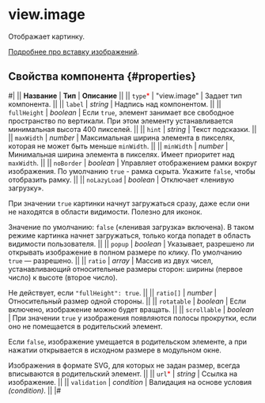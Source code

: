 # view.image

Отображает картинку.

[Подробнее про вставку изображений](../operations/insert-images.md).

## Свойства компонента {#properties}

#|
|| **Название** | **Тип** | **Описание** ||
|| `type`<span style="color: red">\*</span> | "view.image" | Задает тип компонента. ||
|| `label` | _string_ | Надпись над компонентом. ||
|| `fullHeight` | _boolean_ | Если `true`, элемент занимает все свободное пространство по вертикали. При этом элементу устанавливается минимальная высота 400 пикселей. ||
|| `hint` | _string_ | Текст подсказки. ||
|| `maxWidth` | _number_ | Максимальная ширина элемента в пикселях, которая не может быть меньше `minWidth`. ||
|| `minWidth` | _number_ | Минимальная ширина элемента в пикселях. Имеет приоритет над `maxWidth`. ||
|| `noBorder` | _boolean_ | Управляет отображением рамки вокруг изображения. По умолчанию `true` - рамка скрыта. Укажите `false`, чтобы отобразить рамку. ||
|| `noLazyLoad` | _boolean_ | Отключает «ленивую загрузку».

При значении `true` картинки начнут загружаться сразу, даже если они не находятся в области видимости. Полезно для иконок.

Значение по умолчанию: `false` («ленивая загрузка» включена). В таком режиме картинка начнет загружаться, только когда попадет в область видимости пользователя. ||
|| `popup` | _boolean_ | Указывает, разрешено ли открывать изображение в полном размере по клику. По умолчанию `true` — разрешено. ||
|| `ratio` | _array_ | Массив из двух чисел, устанавливающий относительные размеры сторон: ширины (первое число) к высоте (второе число).

Не действует, если `"fullHeight": true`. ||
|| `ratio[]` | _number_ | Относительный размер одной стороны. ||
|| `rotatable` | _boolean_ | Если включено, изображение можно будет вращать. ||
|| `scrollable` | _boolean_ | При значении `true` у изображения появляются полосы прокрутки, если оно не помещается в родительский элемент.

Если `false`, изображение умещается в родительском элементе, а при нажатии открывается в исходном размере в модульном окне.

Изображения в формате SVG, для которых не задан размер, всегда вписываются в родительский элемент. ||
|| `url`<span style="color: red">\*</span> | _string_ | Ссылка на изображение. ||
|| `validation` | _condition_ | Валидация на основе условия _(condition)_. ||
|#
